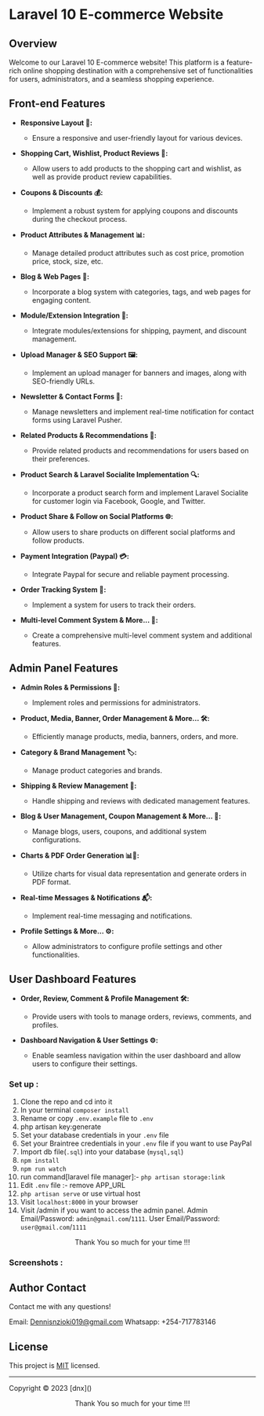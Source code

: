 # Laravel 10 E-commerce Website

## Overview

Welcome to our Laravel 10 E-commerce website! This platform is a feature-rich online shopping destination with a comprehensive set of functionalities for users, administrators, and a seamless shopping experience.

## Front-end Features

- **Responsive Layout 📱:**
  - Ensure a responsive and user-friendly layout for various devices.

- **Shopping Cart, Wishlist, Product Reviews 🛒:**
  - Allow users to add products to the shopping cart and wishlist, as well as provide product review capabilities.

- **Coupons & Discounts 💰:**
  - Implement a robust system for applying coupons and discounts during the checkout process.

- **Product Attributes & Management 📊:**
  - Manage detailed product attributes such as cost price, promotion price, stock, size, etc.

- **Blog & Web Pages 📝:**
  - Incorporate a blog system with categories, tags, and web pages for engaging content.

- **Module/Extension Integration 🔄:**
  - Integrate modules/extensions for shipping, payment, and discount management.

- **Upload Manager & SEO Support 🖼️:**
  - Implement an upload manager for banners and images, along with SEO-friendly URLs.

- **Newsletter & Contact Forms 📧:**
  - Manage newsletters and implement real-time notification for contact forms using Laravel Pusher.

- **Related Products & Recommendations 🎁:**
  - Provide related products and recommendations for users based on their preferences.

- **Product Search & Laravel Socialite Implementation 🔍:**
  - Incorporate a product search form and implement Laravel Socialite for customer login via Facebook, Google, and Twitter.

- **Product Share & Follow on Social Platforms 🌐:**
  - Allow users to share products on different social platforms and follow products.

- **Payment Integration (Paypal) 💳:**
  - Integrate Paypal for secure and reliable payment processing.

- **Order Tracking System 🚚:**
  - Implement a system for users to track their orders.

- **Multi-level Comment System & More... 💬:**
  - Create a comprehensive multi-level comment system and additional features.

## Admin Panel Features

- **Admin Roles & Permissions 🔐:**
  - Implement roles and permissions for administrators.

- **Product, Media, Banner, Order Management & More... 🛠️:**
  - Efficiently manage products, media, banners, orders, and more.

- **Category & Brand Management 🏷️:**
  - Manage product categories and brands.

- **Shipping & Review Management 🚢:**
  - Handle shipping and reviews with dedicated management features.

- **Blog & User Management, Coupon Management & More... 📰:**
  - Manage blogs, users, coupons, and additional system configurations.

- **Charts & PDF Order Generation 📊📄:**
  - Utilize charts for visual data representation and generate orders in PDF format.

- **Real-time Messages & Notifications 📬:**
  - Implement real-time messaging and notifications.

- **Profile Settings & More... ⚙️:**
  - Allow administrators to configure profile settings and other functionalities.

## User Dashboard Features

- **Order, Review, Comment & Profile Management 🛠️:**
  - Provide users with tools to manage orders, reviews, comments, and profiles.

- **Dashboard Navigation & User Settings ⚙️:**
  - Enable seamless navigation within the user dashboard and allow users to configure their settings.

### Set up :

1. Clone the repo and cd into it
2. In your terminal ```composer install```
3. Rename or copy ```.env.example``` file to ``.env``
4. php artisan key:generate
5. Set your database credentials in your ```.env``` file
6. Set your Braintree credentials in your ```.env``` file if you want to use PayPal
7. Import db file(```.sql```) into your database (```mysql,sql```)
8. ```npm install```
9. ```npm run watch```
10. run command[laravel file manager]:-  ```php artisan storage:link```
11. Edit ```.env``` file :- remove APP_URL
10. ```php artisan serve``` or use virtual host
11. Visit ```localhost:8000``` in your browser
12. Visit /admin if you want to access the admin panel. Admin Email/Password: ```admin@gmail.com```/```1111```. User Email/Password: ```user@gmail.com```/```1111```

<p style="text-align:center">Thank You so much for your time !!!</p>


### Screenshots :


 ## Author Contact
  Contact me with any questions!<br>

  Email: Dennisnzioki019@gmail.com
  Whatsapp: +254-717783146

  ## License
  This project is [MIT](https://choosealicense.com/licenses/mit/) licensed.<br />
<hr>
  Copyright © 2023 [dnx]()
  
<p style="text-align:center">Thank You so much for your time !!!</p>
